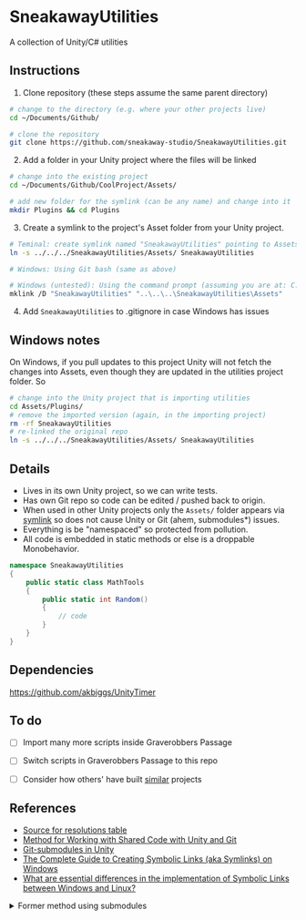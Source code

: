 
# SneakawayUtilities

A collection of Unity/C# utilities



## Instructions

1. Clone repository (these steps assume the same parent directory)

```bash
# change to the directory (e.g. where your other projects live)
cd ~/Documents/Github/

# clone the repository
git clone https://github.com/sneakaway-studio/SneakawayUtilities.git
```

2. Add a folder in your Unity project where the files will be linked

```bash
# change into the existing project
cd ~/Documents/Github/CoolProject/Assets/

# add new folder for the symlink (can be any name) and change into it
mkdir Plugins && cd Plugins
```

3. Create a symlink to the project's Asset folder from your Unity project.

```bash
# Teminal: create symlink named "SneakawayUtilities" pointing to Assets/
ln -s ../../../SneakawayUtilities/Assets/ SneakawayUtilities

# Windows: Using Git bash (same as above)

# Windows (untested): Using the command prompt (assuming you are at: C:\Users\<user>\Documents\GitHub\CoolProject\Assets\Plugins\
mklink /D "SneakawayUtilities" "..\..\..\SneakawayUtilities\Assets"
```

4. Add `SneakawayUtilities` to .gitignore in case Windows has issues


## Windows notes

On Windows, if you pull updates to this project Unity will not fetch the changes into Assets, even though they are updated in the utilities project folder. So

```bash
# change into the Unity project that is importing utilities
cd Assets/Plugins/
# remove the imported version (again, in the importing project)
rm -rf SneakawayUtilities
# re-linked the original repo
ln -s ../../../SneakawayUtilities/Assets/ SneakawayUtilities
```




## Details

- Lives in its own Unity project, so we can write tests.
- Has own Git repo so code can be edited / pushed back to origin.
- When used in other Unity projects only the `Assets/` folder appears via [symlink](https://www.freecodecamp.org/news/symlink-tutorial-in-linux-how-to-create-and-remove-a-symbolic-link/) so does not cause Unity or Git (ahem, submodules*) issues.
- Everything is be "namespaced" so protected from pollution.
- All code is embedded in static methods or else is a droppable Monobehavior.

```cs
namespace SneakawayUtilities 
{
	public static class MathTools 
    {
		public static int Random()
        {
			// code
		}
	}
}
```





## Dependencies

https://github.com/akbiggs/UnityTimer


## To do

- [ ] Import many more scripts inside Graverobbers Passage
- [ ] Switch scripts in Graverobbers Passage to this repo
- [ ] Consider how others' have built [similar](https://github.com/cjm399/Unity_UtilityImports/blob/main/Documentation/Static-Utility-Scripts.md) projects
 




## References

- [Source for resolutions table](https://github.com/omundy/learn-computing/blob/main/topics/displays.md)
- [Method for Working with Shared Code with Unity and Git](https://prime31.github.io/A-Method-for-Working-with-Shared-Code-with-Unity-and-Git/)
- [Git-submodules in Unity](https://cschnack.de/blog/2019/gitsubm/)
- [The Complete Guide to Creating Symbolic Links (aka Symlinks) on Windows](https://www.howtogeek.com/16226/complete-guide-to-symbolic-links-symlinks-on-windows-or-linux/)
- [What are essential differences in the implementation of Symbolic Links between Windows and Linux?](https://www.serveradminz.com/blog/essential-differences-implementation-symbolic-links-windows-linux/)












<details>
<summary>Former method using submodules</summary>


*Formerly I used Git Submodule to embed the repository in the parent repo but I found submodules (and SourceTree) to be way too complicated to use, and managing branches from all the separate projects was a pain. 


### Installation

The below steps cover two use cases:

1. The submodule ***is already installed*** (look in .gitmodules to confirm) in a "parent" project that you have cloned
2. You need to install this project as a ***new*** submodule inside a "parent" project


#### Option 1: Update the submodule already installed in your project

```bash
# confirm you are in the "parent" project root (e.g. cd ~/Documents/Github/CTS-Viz/)
cd ~/<project_root>
# update the submodule
git submodule update --init --recursive
```


#### Option 2a. Add the repository to the parent

```bash
# confirm you are in the "parent" project root (e.g. cd ~/Documents/Github/CTS-Viz/)
cd ~/<project_root>
# create a folder (for all submodules)
mkdir Submodules
# change into it
cd Submodules
# (optional) make sure GIT LFS is installed
git lfs install
# add the utilities (from remote) as a submodule of project (*Make sure you have read access to the repo or this will fail!*)
git submodule add https://github.com/sneakaway-studio/SneakawayUtilities SneakawayUtilities
```

^ This ensures the code is now shared in both project but tracked by git. However, because it is not inside /Assets then Unity doesn't actually import the code into the **proj**. So, we need to link the code...


#### Option 2b. Link the lib code

```bash
# change into the /Assets dir
cd ../Assets
# (if it doesn't exist) create a Plugins folder and cd into it
mkdir Plugins && cd Plugins
# create a symlink named "SneakawayUtilities" that links to **ASSETS** folder in lib
ln -s ../../Submodules/SneakawayUtilities/Assets/ SneakawayUtilities
```



### Editing the code

- You can create/edit/delete files in any of the following
	- `~/<project>/Submodules`
	- `~/<project>/Assets/Plugins`
	- `SneakawayUtilities/Assets/`
- Source control changes (keep in their own branches)
 	- Command line or Atom in `~/<project>/Submodules` => `<project-name>-edits`
 	- Github Desktop `SneakawayUtilities/` => `main`



## Extra submodule commands


### Move a submodule

```bash
git mv old/submod new/submod
```

### Remove a submodule

```bash
# 1. delete the submodule folder
# 2. delete lines in .gitmodules file pointing to the module
# 3. delete reference in .git folder
rm -rf  ../../.git/modules/Submodules/SneakawayUtilities
```


Add or update https://devconnected.com/how-to-add-and-update-git-submodules/


</details>


